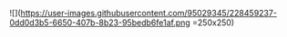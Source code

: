 ![](https://user-images.githubusercontent.com/95029345/228459237-0dd0d3b5-6650-407b-8b23-95bedb6fe1af.png =250x250)

